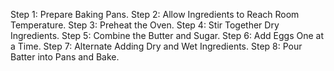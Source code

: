 Step 1: Prepare Baking Pans. 
Step 2: Allow Ingredients to Reach Room Temperature. 
Step 3: Preheat the Oven. 
Step 4: Stir Together Dry Ingredients. 
Step 5: Combine the Butter and Sugar. 
Step 6: Add Eggs One at a Time. 
Step 7: Alternate Adding Dry and Wet Ingredients.
Step 8: Pour Batter into Pans and Bake.